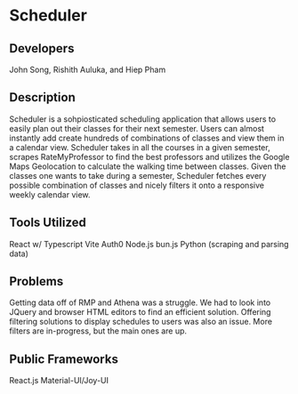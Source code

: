 # Scheduler

## Developers

John Song, Rishith Auluka, and Hiep Pham

## Description

Scheduler is a sohpiosticated scheduling application that allows users to easily plan out
their classes for their next semester. Users can almost instantly add create hundreds of
combinations of classes and view them in a calendar view. Scheduler takes in all the courses
in a given semester, scrapes RateMyProfessor to find the best professors and utilizes the
Google Maps Geolocation to calculate the walking time between classes. Given the classes one
wants to take during a semester, Scheduler fetches every possible combination of classes and
nicely filters it onto a responsive weekly calendar view.

## Tools Utilized

React w/ Typescript
Vite
Auth0
Node.js
bun.js
Python (scraping and parsing data)

## Problems

Getting data off of RMP and Athena was a struggle. We had to look into JQuery and browser HTML editors
to find an efficient solution. Offering filtering solutions to display schedules to users was also an issue.
More filters are in-progress, but the main ones are up.

## Public Frameworks

React.js
Material-UI/Joy-UI
